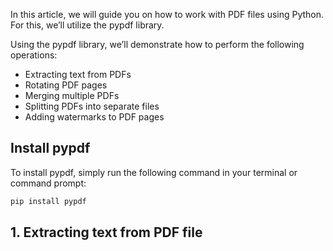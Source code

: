In this article, we will guide you on how to work with PDF files using Python. For this, we’ll utilize the pypdf library.

Using the pypdf library, we’ll demonstrate how to perform the following operations:

- Extracting text from PDFs  
- Rotating PDF pages  
- Merging multiple PDFs  
- Splitting PDFs into separate files  
- Adding watermarks to PDF pages  

## Install pypdf

To install pypdf, simply run the following command in your terminal or command prompt:

```bash
pip install pypdf
```

## 1. Extracting text from PDF file

